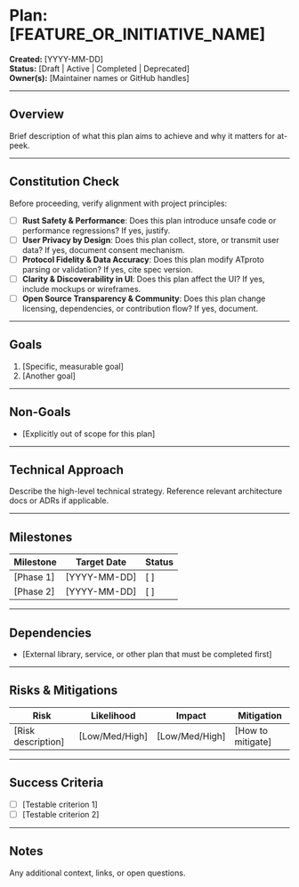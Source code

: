 # Plan: [FEATURE_OR_INITIATIVE_NAME]

**Created:** [YYYY-MM-DD]  
**Status:** [Draft | Active | Completed | Deprecated]  
**Owner(s):** [Maintainer names or GitHub handles]

---

## Overview

Brief description of what this plan aims to achieve and why it matters for at-peek.

---

## Constitution Check

Before proceeding, verify alignment with project principles:

- [ ] **Rust Safety & Performance**: Does this plan introduce unsafe code or performance regressions? If yes, justify.
- [ ] **User Privacy by Design**: Does this plan collect, store, or transmit user data? If yes, document consent mechanism.
- [ ] **Protocol Fidelity & Data Accuracy**: Does this plan modify ATproto parsing or validation? If yes, cite spec version.
- [ ] **Clarity & Discoverability in UI**: Does this plan affect the UI? If yes, include mockups or wireframes.
- [ ] **Open Source Transparency & Community**: Does this plan change licensing, dependencies, or contribution flow? If yes, document.

---

## Goals

1. [Specific, measurable goal]
2. [Another goal]

---

## Non-Goals

- [Explicitly out of scope for this plan]

---

## Technical Approach

Describe the high-level technical strategy. Reference relevant architecture docs or ADRs if applicable.

---

## Milestones

| Milestone | Target Date | Status |
|-----------|-------------|--------|
| [Phase 1] | [YYYY-MM-DD] | [ ]    |
| [Phase 2] | [YYYY-MM-DD] | [ ]    |

---

## Dependencies

- [External library, service, or other plan that must be completed first]

---

## Risks & Mitigations

| Risk | Likelihood | Impact | Mitigation |
|------|------------|--------|------------|
| [Risk description] | [Low/Med/High] | [Low/Med/High] | [How to mitigate] |

---

## Success Criteria

- [ ] [Testable criterion 1]
- [ ] [Testable criterion 2]

---

## Notes

Any additional context, links, or open questions.
